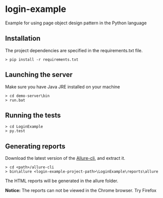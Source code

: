 # login-example

Example for using page object design pattern in the Python language



## Installation

The project dependencies are specified in the requirements.txt file.

~~~~
> pip install -r requirements.txt
~~~~

## Launching the server
Make sure you have Java JRE installed on your machine

~~~~
> cd demo-server\bin
> run.bat
~~~~

## Running the tests
~~~~
> cd LoginExample
> py.test
~~~~

## Generating reports
Download the latest version of the [Allure-cli](https://github.com/allure-framework/allure-cli/releases/tag/allure-cli-2.3), 
and extract it.

~~~
> cd <path>/allure-cli
> bin\allure <login-example-project-path>\LoginExample\reports\allure
~~~

The HTML reports will be generated in the allure folder.

**Notice:** The reports can not be viewed in the Chrome browser. Try Firefox

